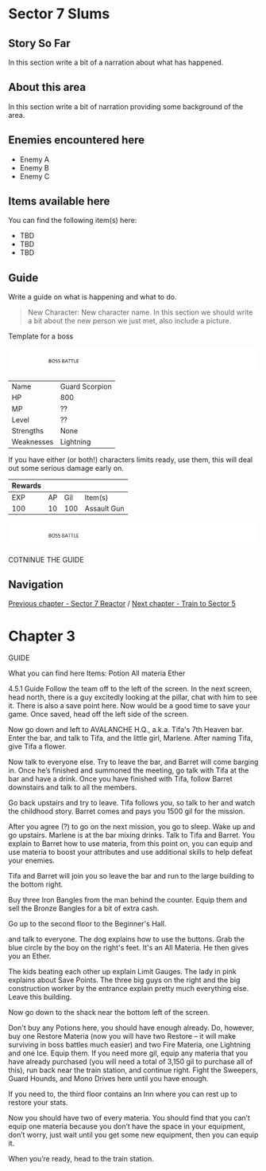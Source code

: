 #  Sector 7 Slums


## Story So Far

In this section write a bit of a narration about what has happened.

## About this area

In this section write a bit of narration providing some background of the area.

## Enemies encountered here

- Enemy A
- Enemy B
- Enemy C

## Items available here

You can find the following item(s) here:

- TBD
- TBD
- TBD

## Guide

Write a guide on what is happening and what to do.

>
> New Character: New character name. 
> In this section we should write a bit about the new person we just met, also include a picture.
>




Template for a boss

![Alt Text To Be Populated](../general-assets/boss-banner.png) 

|   |   |
|---|---|
| Name  | Guard Scorpion  |
| HP  | 800  |
| MP  | ??  |
| Level  | ??  |
| Strengths  | None  |
| Weaknesses  | Lightning  |

If you have either (or both!) characters limits ready, use them, this will deal out some serious damage early on.




| Rewards  |   |   |   |
|---|---|---|---|
| EXP  | AP  | Gil  | Item(s)  |
| 100  | 10  | 100  | Assault Gun  |

![Alt Text To Be Populated](../general-assets/boss-banner.png) 

COTNINUE THE GUIDE


## Navigation
[Previous chapter - Sector 7 Reactor](/chapter-01.md) / [Next chapter - Train to Sector 5](/chapter-03.md)

# Chapter 3


GUIDE

What you can find here
Items:
Potion
All materia
Ether



4.5.1 Guide
Follow the team off to the left of the screen. In the next screen, head north, there is a guy excitedly looking at the pillar, chat with him to see it. There is also a save point here. Now would be a good time to save your game. Once saved, head off the left side of the screen.

Now go down and left to AVALANCHE H.Q., a.k.a. Tifa's 7th Heaven bar. Enter the bar, and talk to Tifa, and the little girl, Marlene. After naming Tifa, give Tifa a flower. 



Now talk to everyone else. Try to leave the bar, and Barret will come barging in. Once he’s finished and summoned the meeting, go talk with Tifa at the bar and have a drink. Once you have finished with Tifa, follow Barret downstairs and talk to all the members. 

Go back upstairs and try to leave. Tifa follows you, so talk to her and watch the childhood story. Barret comes and pays you 1500 gil for the mission. 



After you agree (?) to go on the next mission, you go to sleep. Wake up and go upstairs. Marlene is at the bar mixing drinks. Talk to Tifa and Barret. You explain to Barret how to use materia, from this point on, you can equip and use materia to boost your attributes and use additional skills to help defeat your enemies. 

Tifa and Barret will join you so leave the bar and run to the large building to the bottom right. 



Buy three Iron Bangles from the man behind the counter. Equip them and sell the Bronze Bangles for a bit of extra cash. 





Go up to the second floor to the Beginner's Hall.



 and talk to everyone. The dog explains how to use the buttons. Grab the blue circle by the boy on the right's feet. It's an All Materia. He then gives you an Ether. 



The kids beating each other up explain Limit Gauges. The lady in pink explains about Save Points. The three big guys on the right and the big construction worker by the entrance explain pretty much everything else. Leave this building.

Now go down to the shack near the bottom left of the screen. 



Don't buy any Potions here, you should have enough already. Do, however, buy one Restore Materia (now you will have two Restore – it will make surviving in boss battles much easier) and two Fire Materia, one Lightning and one Ice. Equip them. If you need more gil, equip any materia that you have already purchased (you will need a total of 3,150 gil to purchase all of this), run back near the train station, and continue right. Fight the Sweepers, Guard Hounds, and Mono Drives here until you have enough. 

If you need to, the third floor contains an Inn where you can rest up to restore your stats.





Now you should have two of every materia. You should find that you can’t equip one materia because you don’t have the space in your equipment, don’t worry, just wait until you get some new equipment, then you can equip it.

When you’re ready, head to the train station.
